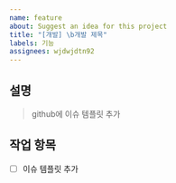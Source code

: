 ```yaml
---
name: feature
about: Suggest an idea for this project
title: "[개발] \b개발 제목"
labels: 기능
assignees: wjdwjdtn92
---
```


## 설명

> github에 이슈 템플릿 추가

## 작업 항목

- [ ] 이슈 템플릿 추가
